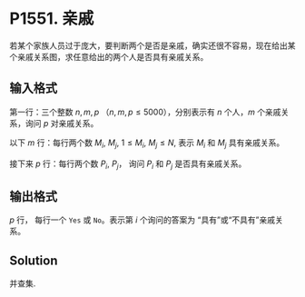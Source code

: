 # P1551. 亲戚
若某个家族人员过于庞大，要判断两个是否是亲戚，确实还很不容易，现在给出某个亲戚关系图，求任意给出的两个人是否具有亲戚关系。

## 输入格式
第一行：三个整数 $n,m,p$ $（n,m,p \le 5000）$，分别表示有 $n$ 个人，$m$ 个亲戚关系，询问 $p$ 对亲戚关系。

以下 $m$ 行：每行两个数 $M_i$, $M_j$, $1 \leq M_i$, $M_j \leq N$, 表示 $M_i$ 和 $M_j$ 具有亲戚关系。

接下来 $p$ 行：每行两个数 $P_i$, $P_j$， 询问 $P_i$ 和 $P_j$ 是否具有亲戚关系。

## 输出格式
$p$ 行， 每行一个 `Yes` 或 `No`。表示第 $i$ 个询问的答案为 “具有”或“不具有”亲戚关系。

## Solution
并查集.
